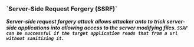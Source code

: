 <h3>`Server-Side Request Forgery (SSRF)`</h3>

***Server-side request forgery attack allows attacker anto to trick server-side applications into allowing access to the server modifying files. `SSRF can be successful if the target application reads that from a url without sanitizing it.`***
